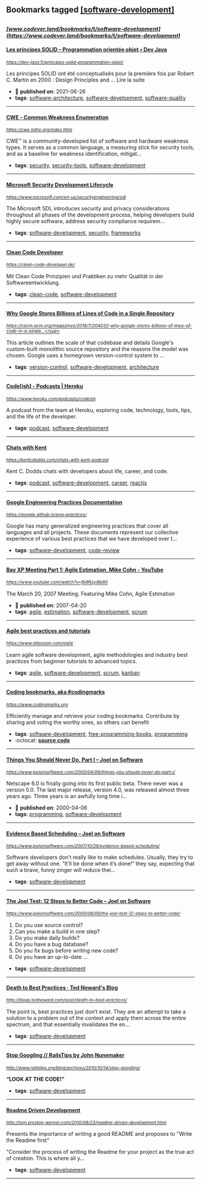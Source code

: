## Bookmarks tagged [[software-development]](https://www.codever.land/search?q=[software-development])

_<sup><sup>[www.codever.land/bookmarks/t/software-development](https://www.codever.land/bookmarks/t/software-development)</sup></sup>_
---
#### [Les principes SOLID – Programmation orientée objet • Dev Java ](https://dev-java.fr/principes-solid-programmation-objet/)
_<sup>https://dev-java.fr/principes-solid-programmation-objet/</sup>_

Les principes SOLID ont été conceptualisés pour la première fois par Robert C. Martin en 2000 : Design Principles and ... Lire la suite
* :calendar: **published on**: 2021-06-26
* **tags**: [software-architecture](../tagged/software-architecture.md), [software-development](../tagged/software-development.md), [software-quality](../tagged/software-quality.md)
---
#### [CWE - Common Weakness Enumeration](https://cwe.mitre.org/index.html)
_<sup>https://cwe.mitre.org/index.html</sup>_

CWE™ is a community-developed list of software and hardware weakness types. It serves as a common language, a measuring stick for security tools, and as a baseline for weakness identification, mitigat...
* **tags**: [security](../tagged/security.md), [security-tools](../tagged/security-tools.md), [software-development](../tagged/software-development.md)
---
#### [Microsoft Security Development Lifecycle](https://www.microsoft.com/en-us/securityengineering/sdl)
_<sup>https://www.microsoft.com/en-us/securityengineering/sdl</sup>_

The Microsoft SDL introduces security and privacy considerations throughout all phases of the development process, helping developers build highly secure software, address security compliance requirem...
* **tags**: [software-development](../tagged/software-development.md), [security](../tagged/security.md), [frameworks](../tagged/frameworks.md)
---
#### [Clean Code Developer](https://clean-code-developer.de/)
_<sup>https://clean-code-developer.de/</sup>_

Mit Clean Code Prinzipien und Praktiken zu mehr Qualität in der Softwareentwicklung.
* **tags**: [clean-code](../tagged/clean-code.md), [software-development](../tagged/software-development.md)
---
#### [Why Google Stores Billions of Lines of Code in a Single Repository](https://cacm.acm.org/magazines/2016/7/204032-why-google-stores-billions-of-lines-of-code-in-a-single-repository/fulltext)
_<sup>https://cacm.acm.org/magazines/2016/7/204032-why-google-stores-billions-of-lines-of-code-in-a-single...</sup>_

This article outlines the scale of that codebase and details Google's custom-built monolithic source repository and the reasons the model was chosen. Google uses a homegrown version-control system to ...
* **tags**: [version-control](../tagged/version-control.md), [software-development](../tagged/software-development.md), [architecture](../tagged/architecture.md)
---
#### [Code[ish] - Podcasts | Heroku](https://www.heroku.com/podcasts/codeish)
_<sup>https://www.heroku.com/podcasts/codeish</sup>_

A podcast from the team at Heroku, exploring code, technology, tools, tips, and the life of the developer.
* **tags**: [podcast](../tagged/podcast.md), [software-development](../tagged/software-development.md)
---
#### [Chats with Kent](https://kentcdodds.com/chats-with-kent-podcast)
_<sup>https://kentcdodds.com/chats-with-kent-podcast</sup>_

Kent C. Dodds chats with developers about life, career, and code.


* **tags**: [podcast](../tagged/podcast.md), [software-development](../tagged/software-development.md), [career](../tagged/career.md), [reactjs](../tagged/reactjs.md)
---
#### [Google Engineering Practices Documentation](https://google.github.io/eng-practices/)
_<sup>https://google.github.io/eng-practices/</sup>_

Google has many generalized engineering practices that cover all languages and
all projects. These documents represent our collective experience of various
best practices that we have developed over t...
* **tags**: [software-development](../tagged/software-development.md), [code-review](../tagged/code-review.md)
---
#### [Bay XP Meeting Part 1: Agile Estimation, Mike Cohn - YouTube](https://www.youtube.com/watch?v=fb9Rzyi8b90)
_<sup>https://www.youtube.com/watch?v=fb9Rzyi8b90</sup>_

The March 20, 2007 Meeting. Featuring Mike Cohn, Agile Estimation
* :calendar: **published on**: 2007-04-20
* **tags**: [agile](../tagged/agile.md), [estimation](../tagged/estimation.md), [software-development](../tagged/software-development.md), [scrum](../tagged/scrum.md)
---
#### [Agile best practices and tutorials](https://www.atlassian.com/agile)
_<sup>https://www.atlassian.com/agile</sup>_

Learn agile software development, agile methodologies and industry best practices from beginner tutorials to advanced topics. 
* **tags**: [agile](../tagged/agile.md), [software-development](../tagged/software-development.md), [scrum](../tagged/scrum.md), [kanban](../tagged/kanban.md)
---
#### [Coding bookmarks, aka #codingmarks](https://www.codingmarks.org)
_<sup>https://www.codingmarks.org</sup>_

Efficiently manage and retrieve your coding bookmarks. Contribute by sharing and voting the worthy ones, so others can benefit
* **tags**: [software-development](../tagged/software-development.md), [free-programming-books](../tagged/free-programming-books.md), [programming](../tagged/programming.md)
* :octocat: **[source code](https://github.com/Codingpedia/codingmarks)**
---
#### [Things You Should Never Do, Part I – Joel on Software](https://www.joelonsoftware.com/2000/04/06/things-you-should-never-do-part-i/)
_<sup>https://www.joelonsoftware.com/2000/04/06/things-you-should-never-do-part-i/</sup>_

Netscape 6.0 is finally going into its first public beta. There never was a version 5.0. The last major release, version 4.0, was released almost three years ago. Three years is an awfully long time i...
* :calendar: **published on**: 2000-04-06
* **tags**: [programming](../tagged/programming.md), [software-development](../tagged/software-development.md)
---
#### [Evidence Based Scheduling – Joel on Software](https://www.joelonsoftware.com/2007/10/26/evidence-based-scheduling/)
_<sup>https://www.joelonsoftware.com/2007/10/26/evidence-based-scheduling/</sup>_

Software developers don’t really like to make schedules. Usually, they try to get away without one. “It’ll be done when it’s done!” they say, expecting that such a brave, funny zinger will reduce thei...
* **tags**: [software-development](../tagged/software-development.md)
---
#### [The Joel Test: 12 Steps to Better Code – Joel on Software](https://www.joelonsoftware.com/2000/08/09/the-joel-test-12-steps-to-better-code/)
_<sup>https://www.joelonsoftware.com/2000/08/09/the-joel-test-12-steps-to-better-code/</sup>_

1. Do you use source control?
2. Can you make a build in one step?
3. Do you make daily builds?
4. Do you have a bug database?
5. Do you fix bugs before writing new code?
6. Do you have an up-to-date ...
* **tags**: [software-development](../tagged/software-development.md)
---
#### [Death to Best Practices ·  Ted Neward's Blog  ](http://blogs.tedneward.com/post/death-to-best-practices/)
_<sup>http://blogs.tedneward.com/post/death-to-best-practices/</sup>_

The point is, best practices just don’t exist. They are an attempt to take a solution to a problem out of the context and apply them across the entire spectrum, and that essentially invalidates the en...
* **tags**: [software-development](../tagged/software-development.md)
---
#### [Stop Googling // RailsTips by John Nunemaker](http://www.railstips.org/blog/archives/2010/10/14/stop-googling/)
_<sup>http://www.railstips.org/blog/archives/2010/10/14/stop-googling/</sup>_

**“LOOK AT THE CODE!”**
* **tags**: [software-development](../tagged/software-development.md)
---
#### [Readme Driven Development](http://tom.preston-werner.com/2010/08/23/readme-driven-development.html)
_<sup>http://tom.preston-werner.com/2010/08/23/readme-driven-development.html</sup>_

Presents the importance of writing a good README and proposes to "Write the Readme first"

"Consider the process of writing the Readme for your project as the true act of creation. This is where all y...
* **tags**: [software-development](../tagged/software-development.md)
---
